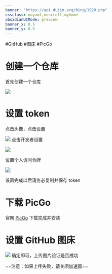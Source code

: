 ```yaml
---
banner: "https://api.dujin.org/bing/1920.php"
cssclass: noyaml,noscroll,myhome
obsidianUIMode: preview
banner_x: 0.5
banner_y: 0.5
---
```


 #GitHub #图床 #PicGo 

# 创建一个仓库

首先创建一个仓库

![](https://obsidian-picture.oss-cn-qingdao.aliyuncs.com/my-img/GitHub图床1.png)
# 设置 token

点击头像，点击设置

![](https://obsidian-picture.oss-cn-qingdao.aliyuncs.com/my-img/GitHub图床2.png)
点击开发者设置

![](https://obsidian-picture.oss-cn-qingdao.aliyuncs.com/my-img/GitHub图床3.png)

设置个人访问令牌

![](https://obsidian-picture.oss-cn-qingdao.aliyuncs.com/my-img/GitHub图床4.png)

设置完成以后请务必复制并保存 token
# 下载 PicGo
官网 [PicGo](https://molunerfinn.com/PicGo/)
下载完成并安装
# 设置 GitHub 图床
![](https://obsidian-picture.oss-cn-qingdao.aliyuncs.com/my-img/GitHub图床5.png)
确定即可，上传图片验证是否成功

==注意：如果上传失败，请关闭加速器==